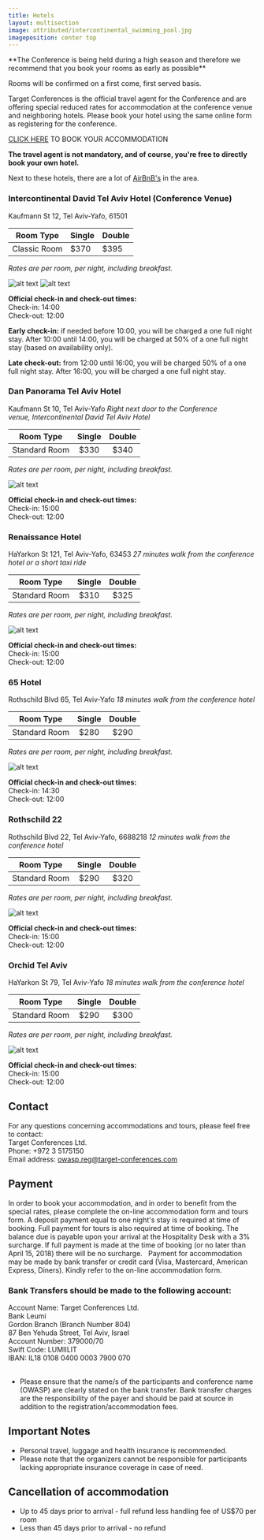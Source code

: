 ```yaml
---
title: Hotels
layout: multisection
image: attributed/intercontinental_swimming_pool.jpg
imageposition: center top
---
```


<section>
**The Conference is being held during a high season and therefore we
recommend that you book your rooms as early as possible** 

Rooms will be confirmed on a first come, first served basis.

</section>
<section markdown="1">

Target Conferences is the official travel agent for the Conference and are offering special reduced rates for accommodation at the conference venue and neighboring hotels. Please book your hotel using the same online form as registering for the conference.

[CLICK HERE](https://knasim.herokuapp.com/owasp2019/register) TO BOOK YOUR ACCOMMODATION

**The travel agent is not mandatory, and of course, you're free to directly book your own hotel.**

Next to these hotels, there are a lot of [AirBnB's](https://www.airbnb.com) in the area.

### Intercontinental David Tel Aviv Hotel (Conference Venue)
Kaufmann St 12, Tel Aviv-Yafo, 61501

 Room Type | Single | Double
---|---|---
 Classic Room | $370 | $395

*Rates are per room, per night, including breakfast.*

![alt text](../assets/images/hotels/Intercontinental_David_Tel_Aviv_1.jpg "Intercontinental David Tel Aviv Hotel")
![alt text](../assets/images/hotels/Intercontinental_David_Tel_Aviv_2.jpg "Intercontinental David Tel Aviv Hotel")

**Official check-in and check-out times:**  
Check-in: 14:00  
Check-out: 12:00

**Early check-in:** if needed before 10:00, you will be charged a one full night stay. After 10:00 until 14:00, you will be charged at 50% of a one full night stay (based on availability only).

**Late check-out:** from 12:00 until 16:00, you will be charged 50% of a one full night stay. After 16:00, you will be charged a one full night stay.

</section>
<section markdown="1">

### Dan Panorama Tel Aviv Hotel
Kaufmann St 10, Tel Aviv-Yafo
*Right next door to the Conference venue, Intercontinental David Tel Aviv Hotel*

| Room Type | Single | Double |
|-----------|:------:|:------:|
| Standard Room | $330 | $340 |

*Rates are per room, per night, including breakfast.*

![alt text](../assets/images/hotels/Dan_Panorama_TLV_1.jpg "Dan Panorama Tel Aviv Hotel")

**Official check-in and check-out times:**  
Check-in: 15:00  
Check-out: 12:00

</section>
<section markdown="1">

### Renaissance Hotel
HaYarkon St 121, Tel Aviv-Yafo, 63453
*27 minutes walk from the conference hotel or a short taxi ride*

| Room Type | Single | Double |
|-----------|:------:|:------:|
| Standard Room | $310 | $325 |

*Rates are per room, per night, including breakfast.*

![alt text](../assets/images/hotels/Renaissance_Hotel_1.jpg "Renaissance Hotel")

**Official check-in and check-out times:**  
Check-in: 15:00  
Check-out: 12:00

</section>
<section markdown="1">

### 65 Hotel
Rothschild Blvd 65, Tel Aviv-Yafo
*18 minutes walk from the conference hotel*

| Room Type | Single | Double |
|-----------|:------:|:------:|
| Standard Room | $280 | $290 |

*Rates are per room, per night, including breakfast.*

![alt text](../assets/images/hotels/65_Hotel_1.jpg "65 Hotel")

**Official check-in and check-out times:**  
Check-in: 14:30  
Check-out: 12:00

</section>
<section markdown="1">

### Rothschild 22
Rothschild Blvd 22, Tel Aviv-Yafo, 6688218
*12 minutes walk from the conference hotel*

| Room Type | Single | Double |
|-----------|:------:|:------:|
| Standard Room | $290 | $320 |

*Rates are per room, per night, including breakfast.*

![alt text](../assets/images/hotels/Rothschild_22_1.jpg "Rothschild 22")

**Official check-in and check-out times:**  
Check-in: 15:00  
Check-out: 12:00

</section>
<section markdown="1">

### Orchid Tel Aviv
HaYarkon St 79, Tel Aviv-Yafo
*18 minutes walk from the conference hotel*

| Room Type | Single | Double |
|-----------|:------:|:------:|
| Standard Room | $290 | $300 |

*Rates are per room, per night, including breakfast.*

![alt text](../assets/images/hotels/Orchid_Tel_Aviv_1.jpg "Orchid Tel Aviv")

**Official check-in and check-out times:**  
Check-in: 15:00  
Check-out: 12:00

</section>
<section class="inverse" markdown="1">

## Contact
For any questions concerning accommodations and tours, please feel free to contact:  
Target Conferences Ltd.  
Phone:  +972 3 5175150  
Email address: owasp.reg@target-conferences.com

## Payment

In order to book your accommodation, and in order to benefit from the special
rates, please complete the on-line accommodation form and tours form. A
deposit payment equal to one night's stay is required at time of booking. Full
payment for tours is also required at time of booking. The balance due is payable
upon your arrival at the Hospitality Desk with a 3% surcharge. If full payment is
made at the time of booking (or no later than April 15, 2018) there will be no
surcharge.
 
Payment for accommodation may be made by bank transfer or credit card (Visa,
Mastercard, American Express, Diners). Kindly refer to the on-line
accommodation form.

### Bank Transfers should be made to the following account:

Account Name: Target Conferences Ltd.  
Bank Leumi  
Gordon Branch (Branch Number 804)  
87 Ben Yehuda Street, Tel Aviv, Israel  
Account Number: 379000/70  
Swift Code: LUMIILIT  
IBAN: IL18 0108 0400 0003 7900 070  
​
* Please ensure that the name/s of the participants and conference name
(OWASP) are clearly stated on the bank transfer. Bank transfer charges are the
responsibility of the payer and should be paid at source in addition to the
registration/accommodation fees.
​

## Important Notes
* Personal travel, luggage and health insurance is recommended.
* Please note that the organizers cannot be responsible for participants lacking
appropriate insurance coverage in case of need.

## Cancellation of accommodation

* Up to 45 days prior to arrival - full refund less handling fee of US$70 per room
* Less than 45 days prior to arrival - no refund

</section>
